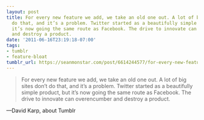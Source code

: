 ```yaml
---
layout: post
title: For every new feature we add, we take an old one out. A lot of big sites don’t
  do that, and it’s a problem. Twitter started as a beautifully simple product, but
  it’s now going the same route as Facebook. The drive to innovate can overencumber
  and destroy a product.
date: '2011-06-16T23:19:18-07:00'
tags:
- tumblr
- feature-bloat
tumblr_url: https://seanmonstar.com/post/6614244577/for-every-new-feature-we-add-we-take-an-old-one
---
```

> For every new feature we add, we take an old one out. A lot of big sites don’t do that, and it’s a problem. Twitter started as a beautifully simple product, but it’s now going the same route as Facebook. The drive to innovate can overencumber and destroy a product.

—David Karp, about Tumblr
